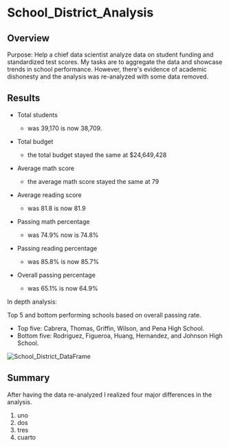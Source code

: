 # School_District_Analysis

## Overview

Purpose: Help a chief data scientist analyze data on student funding and standardized test scores. My tasks are to aggregate the data and showcase trends in school performance. However, there's evidence of academic dishonesty and the analysis was re-analyzed with some data removed.

## Results

- Total students
  
    - was 39,170 is now 38,709.
    
- Total budget

  - the total budget stayed the same at $24,649,428
  
- Average math score

  - the average math score stayed the same at 79
  
- Average reading score

  - was 81.8 is now 81.9
  
- Passing math percentage

  - was 74.9% now is 74.8%
  
- Passing reading percentage

  - was 85.8% is now 85.7%
  
- Overall passing percentage

  - was 65.1% is now 64.9%
  
In depth analysis:

Top 5 and bottom performing schools based on overall passing rate.
  - Top five: Cabrera, Thomas, Griffin, Wilson, and Pena High School.
  - Bottom five: Rodriguez, Figueroa, Huang, Hernandez, and Johnson High School.

![School_District_DataFrame](path/to/School_Data_dataframe.png)

## Summary

After having the data re-analyzed I realized four major differences in the analysis.
1. uno
2. dos
3. tres
4. cuarto
